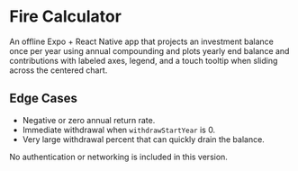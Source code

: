 # Fire Calculator


An offline Expo + React Native app that projects an investment balance once per year using annual compounding and plots yearly end balance and contributions with labeled axes, legend, and a touch tooltip when sliding across the centered chart.


## Edge Cases
- Negative or zero annual return rate.
- Immediate withdrawal when `withdrawStartYear` is 0.
- Very large withdrawal percent that can quickly drain the balance.

No authentication or networking is included in this version.

